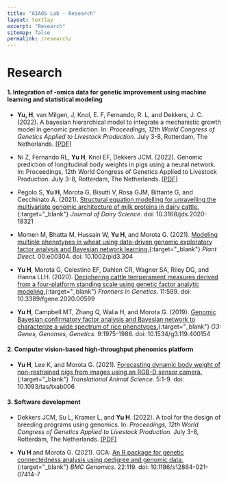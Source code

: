 ```yaml
---
title: "AIAOS Lab - Research"
layout: textlay
excerpt: "Research"
sitemap: false
permalink: /research/
---
```


# Research

#### **1. Integration of -omics data for genetic improvement using machine learning and statistical modeling**

- **Yu, H**, van Milgen, J, Knol, E. F, Fernando, R. L, and Dekkers, J. C. (2022). A bayesian hierarchical model to integrate a mechanistic growth model in genomic prediction. In: _Proceedings, 12th World Congress of Genetics Applied to Livestock Production._ July 3-8, Rotterdam, The Netherlands. [[PDF]](https://www.wageningenacademic.com/pb-assets/wagen/WCGALP2022/13_013.pdf)

- Ni Z, Fernando RL, **Yu H**, Knol EF, Dekkers JCM. (2022). Genomic prediction of longitudinal body weights in pigs using a neural network. In: Proceedings, 12th World Congress of Genetics Applied to Livestock Production. July 3-8, Rotterdam, The Netherlands. [[PDF]](https://www.wageningenacademic.com/pb-assets/wagen/WCGALP2022/60_013.pdf)

- Pegolo S, **Yu H**, Morota G, Bisutti V, Rosa GJM, Bittante G, and Cecchinato A. (2021). [Structural equation modelling for unravelling the multivariate genomic architecture of milk proteins in dairy cattle.](https://doi.org/10.3168/jds.2020-18321){:target="_blank"} _Journal of Dairy Science_. doi: 10.3168/jds.2020-18321

- Momen M, Bhatta M, Hussain W, **Yu H**, and Morota G. (2021). [Modeling multiple phenotypes in wheat using data-driven genomic exploratory factor analysis and Bayesian network learning.](https://onlinelibrary.wiley.com/doi/10.1002/pld3.304){:target="_blank"} _Plant Direct._ 00:e00304. doi: 10.1002/pld3.304

- **Yu H**, Morota G, Celestino EF, Dahlen CR, Wagner SA, Riley DG, and Hanna LLH. (2020). [Deciphering cattle temperament measures derived from a four-platform standing scale using genetic factor analytic modeling.](https://doi.org/10.3389/fgene.2020.00599){:target="_blank"} _Frontiers in Genetics._ 11:599. doi: 10.3389/fgene.2020.00599

- **Yu H**, Campbell MT, Zhang Q, Walia H, and Morota G. (2019). [Genomic Bayesian confirmatory factor analysis and Bayesian network to characterize a wide spectrum of rice phenotypes.](https://doi.org/10.1534/g3.119.400154){:target="_blank"} _G3: Genes, Genomes, Genetics._ 9:1975-1986. doi: 10.1534/g3.119.400154

#### **2. Computer vision-based high-throughput phenomics platform**

- **Yu H**, Lee K, and Morota G. (2021). [Forecasting dynamic body weight of non-restrained pigs from images using an RGB-D sensor camera.](https://academic.oup.com/tas/advance-article/doi/10.1093/tas/txab006/6102880){:target="_blank"} _Translational Animal Science_. 5:1-9. doi: 10.1093/tas/txab006

#### **3. Software development**

- Dekkers JCM, Su L, Kramer L, and **Yu H**. (2022). A tool for the design of breeding programs using genomics. In: _Proceedings, 12th World Congress of Genetics Applied to Livestock Production._ July 3-8, Rotterdam, The Netherlands. [[PDF]](https://www.wageningenacademic.com/pb-assets/wagen/WCGALP2022/45_006.pdf)

- **Yu H** and Morota G. (2021). GCA: [An R package for genetic connectedness analysis using pedigree and genomic data.](https://bmcgenomics.biomedcentral.com/articles/10.1186/s12864-021-07414-7){:target="_blank"} _BMC Genomics_. 22:119. doi: 10.1186/s12864-021-07414-7

